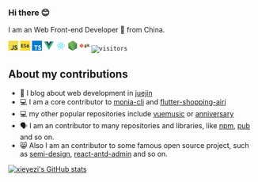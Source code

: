 ### Hi there 😊

I am an Web Front-end Developer 🚀 from China.  


<code><img height="20" src="https://raw.githubusercontent.com/github/explore/80688e429a7d4ef2fca1e82350fe8e3517d3494d/topics/javascript/javascript.png"></code>
<code><img height="20" src="https://raw.githubusercontent.com/github/explore/80688e429a7d4ef2fca1e82350fe8e3517d3494d/topics/es6/es6.png"></code>
<code><img height="20" src="https://raw.githubusercontent.com/github/explore/80688e429a7d4ef2fca1e82350fe8e3517d3494d/topics/typescript/typescript.png"></code>
<code><img height="20" src="https://raw.githubusercontent.com/github/explore/80688e429a7d4ef2fca1e82350fe8e3517d3494d/topics/vue/vue.png"></code>
<code><img height="20" src="https://raw.githubusercontent.com/github/explore/80688e429a7d4ef2fca1e82350fe8e3517d3494d/topics/react/react.png"></code>
<code><img height="20" src="https://raw.githubusercontent.com/github/explore/80688e429a7d4ef2fca1e82350fe8e3517d3494d/topics/nodejs/nodejs.png"></code>
<code><img height="20" src="https://raw.githubusercontent.com/github/explore/80688e429a7d4ef2fca1e82350fe8e3517d3494d/topics/git/git.png"></code>
<code>![visitors](https://api.visitor.plantree.me/visitor-badge/pv?label=visitor&namespace=xieyezi666&key=index.html&color=blue)</code>
## About my contributions

- 📝 I blog about web development in [juejin](https://juejin.cn/user/4248168660738606/posts)
- 💻 I am a core contributor to [monia-cli](https://github.com/xieyezi/monia-cli) and [flutter-shopping-airi](https://github.com/xieyezi/flutter-shopping-AiRi)
- 💻 my other popular repositories include [vuemusic](https://github.com/xieyezi/vueMusic) or [anniversary](https://github.com/xieyezi/flutter-Anniversary)
- 🗣 I am an contributor to many repositories and libraries, like [npm](https://www.npmjs.com/package/monia-cli), [pub](https://pub.dev/packages/xyz_address_picker) and so on.
- 😸 Also I am an contributor to some famous open source project, such as [semi-design](https://github.com/DouyinFE/semi-design), [react-antd-admin](https://github.com/WinmezzZ/react-antd-admin) and so on.




[![xieyezi's GitHub stats](https://github-readme-stats.vercel.app/api?username=xieyezi)]()